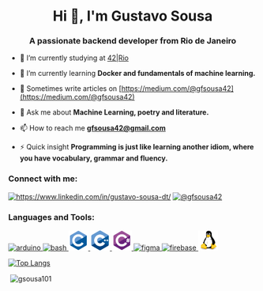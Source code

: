 <h1 align="center">Hi 👋, I'm Gustavo Sousa</h1>
<h3 align="center">A passionate backend developer from Rio de Janeiro</h3>

- 🔭 I’m currently studying at [42|Rio](https://42.rio/)

- 🌱 I’m currently learning **Docker and fundamentals of machine learning.**

- 📝 Sometimes write articles on [https://medium.com/@gfsousa42](https://medium.com/@gfsousa42)

- 💬 Ask me about **Machine Learning, poetry and literature.**

- 📫 How to reach me **gfsousa42@gmail.com**

- ⚡ Quick insight **Programming is just like learning another idiom, where you have vocabulary, grammar and fluency.**

<h3 align="left">Connect with me:</h3>
<p align="left">
<a href="https://linkedin.com/in/https://www.linkedin.com/in/gustavo-sousa-dt/" target="blank"><img align="center" src="https://raw.githubusercontent.com/rahuldkjain/github-profile-readme-generator/master/src/images/icons/Social/linked-in-alt.svg" alt="https://www.linkedin.com/in/gustavo-sousa-dt/" height="30" width="40" /></a>
<a href="https://medium.com/@gfsousa42" target="blank"><img align="center" src="https://raw.githubusercontent.com/rahuldkjain/github-profile-readme-generator/master/src/images/icons/Social/medium.svg" alt="@gfsousa42" height="30" width="40" /></a>
</p>

<h3 align="left">Languages and Tools:</h3>
<p align="left"> <a href="https://www.arduino.cc/" target="_blank" rel="noreferrer"> <img src="https://cdn.worldvectorlogo.com/logos/arduino-1.svg" alt="arduino" width="40" height="40"/> </a> <a href="https://www.gnu.org/software/bash/" target="_blank" rel="noreferrer"> <img src="https://www.vectorlogo.zone/logos/gnu_bash/gnu_bash-icon.svg" alt="bash" width="40" height="40"/> </a> <a href="https://www.cprogramming.com/" target="_blank" rel="noreferrer"> <img src="https://raw.githubusercontent.com/devicons/devicon/master/icons/c/c-original.svg" alt="c" width="40" height="40"/> </a> <a href="https://www.w3schools.com/cpp/" target="_blank" rel="noreferrer"> <img src="https://raw.githubusercontent.com/devicons/devicon/master/icons/cplusplus/cplusplus-original.svg" alt="cplusplus" width="40" height="40"/> </a> <a href="https://www.w3schools.com/cs/" target="_blank" rel="noreferrer"> <img src="https://raw.githubusercontent.com/devicons/devicon/master/icons/csharp/csharp-original.svg" alt="csharp" width="40" height="40"/> </a> <a href="https://www.figma.com/" target="_blank" rel="noreferrer"> <img src="https://www.vectorlogo.zone/logos/figma/figma-icon.svg" alt="figma" width="40" height="40"/> </a> <a href="https://firebase.google.com/" target="_blank" rel="noreferrer"> <img src="https://www.vectorlogo.zone/logos/firebase/firebase-icon.svg" alt="firebase" width="40" height="40"/> </a> <a href="https://git-scm.com/" target="_blank" rel="noreferrer"> <img src="https://raw.githubusercontent.com/devicons/devicon/master/icons/linux/linux-original.svg" alt="linux" width="40" height="40"/> </a> <a href="https://www.python.org" target="_blank" rel="noreferrer"> </a> </p>

[![Top Langs](https://github-readme-stats.vercel.app/api/top-langs/?username=gustavofsousa&layout=compact)](https://github.com/gsousa101/github-readme-stats)

<p>&nbsp;<img align="center" src="https://github-readme-stats.vercel.app/api?username=gustavofsousa&show_icons=true&locale=en" alt="gsousa101" /></p>
